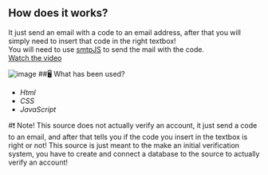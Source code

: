 ## How does it works?
It just send an email with a code to an email address, after that you will simply need to insert that code in the right textbox!  
You will need to use [smtpJS](https://www.smtpjs.com/) to send the mail with the code.  
[Watch the video](https://www.youtube.com/watch?v=cg_PeSJ12Oo&feature=youtu.be)

![image](https://i.ibb.co/7gCJn2N/Cattura.png)
##🖥️ What has been used?
- *Html*  
- *CSS*  
- *JavaScript*  

#❗ Note!
This source does not actually verify an account, it just send a code to an email, and after that tells you if the code you insert in the textbox is right or not!  This source is just meant to the make an initial verification system, you have to create and connect a database to the source to actually verify an account!
